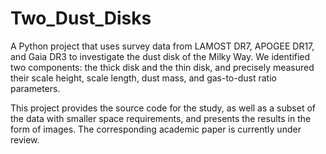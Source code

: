 # Two_Dust_Disks

A Python project that uses survey data from LAMOST DR7, APOGEE DR17, and Gaia DR3 to investigate the dust disk of the Milky Way. We identified two components: the thick disk and the thin disk, and precisely measured their scale height, scale length, dust mass, and gas-to-dust ratio parameters. 

This project provides the source code for the study, as well as a subset of the data with smaller space requirements, and presents the results in the form of images. The corresponding academic paper is currently under review.


